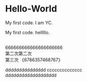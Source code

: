 # Hello-World

My first code.
I am YC.

My first code. helllllo.



<br> 666666666666666666666
<br> 第二次第二次
<br> 第三次
《6786357468767》

ddddddddddddddd
cccccccccccccc
<br>ddddddddddddddddddd